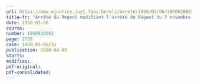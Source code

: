 ```yaml
---
url: https://www.ejustice.just.fgov.be/eli/arrete/1950/03/06/1950030603/justel
title-fr: "Arrêté du Régent modifiant l'arrêté du Régent du 7 novembre 1946, fixant les rémunérations du personnel enseignant, scientifique et assimile des établissements ressortissants au Ministère de l'Instruction publique"
date: 1950-03-06
source:
number: 1950030603
page: 2739
case: 1950-03-06/32
publication: 1950-04-09
starts:
modifies:
pdf-original:
pdf-consolidated:
---
```


